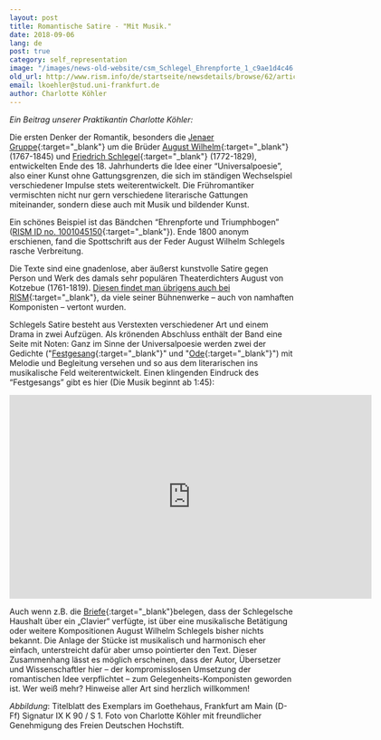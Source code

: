 ```yaml
---
layout: post
title: Romantische Satire - "Mit Musik."
date: 2018-09-06
lang: de
post: true
category: self_representation
image: "/images/news-old-website/csm_Schlegel_Ehrenpforte_1_c9ae1d4c46.jpg"
old_url: http://www.rism.info/de/startseite/newsdetails/browse/62/article/64/romantic-satire-with-music.html
email: lkoehler@stud.uni-frankfurt.de
author: Charlotte Köhler
---
```



_Ein Beitrag unserer Praktikantin Charlotte Köhler:_

Die ersten Denker der Romantik, besonders die [Jenaer Gruppe](https://www.romantikerhaus-jena.de/de//778482){:target="_blank"} um die Brüder [August Wilhelm](https://opac.rism.info/metaopac/perma.do?v=rism&q=-1%3d%22pe129203%22&Language=de){:target="_blank"} (1767-1845) und [Friedrich Schlegel](https://opac.rism.info/metaopac/perma.do?v=rism&q=-1%3d%22pe30101868%22&Language=de){:target="_blank"} (1772-1829), entwickelten Ende des 18. Jahrhunderts die Idee einer “Universalpoesie”, also einer Kunst ohne Gattungsgrenzen, die sich im ständigen Wechselspiel verschiedener Impulse stets weiterentwickelt. Die Frühromantiker vermischten nicht nur gern verschiedene literarische Gattungen miteinander, sondern diese auch mit Musik und bildender Kunst.

Ein schönes Beispiel ist das Bändchen “Ehrenpforte und Triumphbogen” ([RISM ID no. 1001045150](https://opac.rism.info/search?id=1001045150&View=rism&Language=de){:target="_blank"}). Ende 1800 anonym erschienen, fand die Spottschrift aus der Feder August Wilhelm Schlegels rasche Verbreitung.

Die Texte sind eine gnadenlose, aber äußerst kunstvolle Satire gegen Person und Werk des damals sehr populären Theaterdichters August von Kotzebue (1761-1819). [Diesen findet man übrigens auch bei RISM](https://opac.rism.info/metaopac/perma.do?v=rism&q=-1%3d%22pe34844%22&Language=de){:target="_blank"}, da viele seiner Bühnenwerke – auch von namhaften Komponisten – vertont wurden.

Schlegels Satire besteht aus Verstexten verschiedener Art und einem Drama in zwei Aufzügen. Als krönenden Abschluss enthält der Band eine Seite mit Noten: Ganz im Sinne der Universalpoesie werden zwei der Gedichte ("[Festgesang](https://opac.rism.info/search?id=1001045152&View=rism&Language=de){:target="_blank"}" und "[Ode](https://opac.rism.info/search?id=1001045154&View=rism){:target="_blank"}") mit Melodie und Begleitung versehen und so aus dem literarischen ins musikalische Feld weiterentwickelt. Einen klingenden Eindruck des “Festgesangs” gibt es hier (Die Musik beginnt ab 1:45):

<iframe src="https://player.vimeo.com/video/228466902" width="640" height="360" frameborder="0" webkitallowfullscreen mozallowfullscreen allowfullscreen></iframe>



Auch wenn z.B. die [Briefe](https://www.august-wilhelm-schlegel.de/briefedigital/){:target="_blank"}belegen, dass der Schlegelsche Haushalt über ein „Clavier“ verfügte, ist über eine musikalische Betätigung oder weitere Kompositionen August Wilhelm Schlegels bisher nichts bekannt. Die Anlage der Stücke ist musikalisch und harmonisch eher einfach, unterstreicht dafür aber umso pointierter den Text. Dieser Zusammenhang lässt es möglich erscheinen, dass der Autor, Übersetzer und Wissenschaftler hier – der kompromisslosen Umsetzung der romantischen Idee verpflichtet – zum Gelegenheits-Komponisten geworden ist. Wer weiß mehr? Hinweise aller Art sind herzlich willkommen!

_Abbildung_: Titelblatt des Exemplars im Goethehaus, Frankfurt am Main (D-Ff) Signatur IX K 90 / S 1. Foto von Charlotte Köhler mit freundlicher Genehmigung des Freien Deutschen Hochstift.



<script type="text/javascript">var switchTo5x=true;</script><script type="text/javascript" src="http://w.sharethis.com/button/buttons.js"></script><script type="text/javascript">stLight.options({publisher: "9b601438-1ce1-49d8-bfd7-9cff5df54c17", doNotHash: false, doNotCopy: false, hashAddressBar: false});</script>